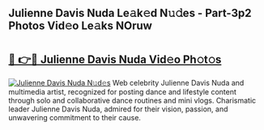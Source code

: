 ## Julienne Davis Nuda Le𝚊k𝚎d N𝚞𝚍es - Part-3p2 Photos Vid𝚎o Le𝚊ks NOruw

# <h2><a href="http://fbdj433.evod.top/?m=Julienne+Davis+Nuda">🔗 👉🔴 Julienne Davis Nuda Vid𝚎o Ph𝚘t𝚘s</a></h2>

[![Julienne Davis Nuda N𝚞d𝚎s](https://i.imgur.com/8V9OHl7.gif)](http://fbdj433.evod.top/?m=Julienne+Davis+Nuda)
Web celebrity Julienne Davis Nuda and multimedia artist, recognized for posting dance and lifestyle content through solo and collaborative dance routines and mini vlogs. Charismatic leader Julienne Davis Nuda, admired for their vision, passion, and unwavering commitment to their cause. 
